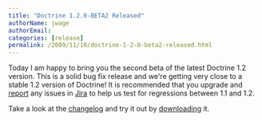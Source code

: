 ```yaml
---
title: "Doctrine 1.2.0-BETA2 Released"
authorName: jwage
authorEmail:
categories: [release]
permalink: /2009/11/10/doctrine-1-2-0-beta2-released.html
---
```

Today I am happy to bring you the second beta of the latest Doctrine 1.2
version. This is a solid bug fix release and we're getting very close to
a stable 1.2 version of Doctrine! It is recommended that you upgrade and
[report](http://www.doctrine-project.org/jira) any issues in
[Jira](http://www.doctrine-project.org/jira) to help us test for
regressions between 1.1 and 1.2.

Take a look at the
[changelog](http://www.doctrine-project.org/change_log/1_2_0_BETA2) and
try it out by [downloading](http://www.doctrine-project.org) it.
